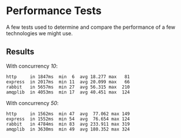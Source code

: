 # Performance Tests

A few tests used to determine and compare the performance of a few technologies we might use.

## Results
With concurrency *10*:
```
http     in 1847ms  min  6  avg 18.277 max   81
express  in 2017ms  min 11  avg 20.099 max   66
rabbit   in 5657ms  min 27  avg 56.315 max  210
amqplib  in 4053ms  min 17  avg 40.451 max  124
```

With concurrency *50*:
```
http     in 1562ms  min 47  avg  77.062 max 149
express  in 1552ms  min 54  avg  76.654 max 124
rabbit   in 4784ms  min 83  avg 233.911 max 319
amqplib  in 3630ms  min 49  avg 180.352 max 324
```
